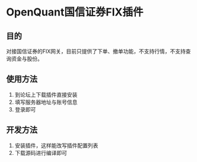 # OpenQuant国信证券FIX插件

## 目的
对接国信证券的FIX网关，目前只提供了下单、撤单功能，不支持行情，不支持查询资金与股份。

## 使用方法
1. 到论坛上下载插件直接安装
2. 填写服务器地址与账号信息
3. 登录即可

## 开发方法
1. 安装插件，这样能改写插件配置列表
2. 下载源码进行编译即可


